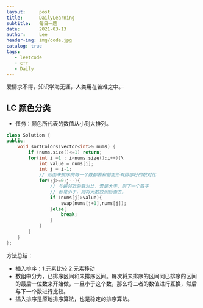 ```yaml
---
layout:     post
title:      DailyLearning
subtitle:   每日一题
date:       2021-03-13
author:     Lee
header-img: img/code.jpg
catalog: true
tags:
   - leetcode
   - c++
   - Daily 
---
```


~~爱情求不得，知识学海无涯，人类用在苦难之中。~~



## LC 颜色分类

- 任务：颜色所代表的数值从小到大排列。

```c++
class Solution {
public:
    void sortColors(vector<int>& nums) {
        if (nums.size()<=1) return; 
        for(int i =1 ; i<nums.size();i++){\
            int value = nums[i];
            int j = i-1;
            // 后面未排序的每一个数都要和前面所有排序好的数对比
            for(;j>=0;j--){
                // 与最邻近的数对比，若是大于，则下一个数字
                // 若是小于，则将大数放到后面去。
                if (nums[j]>value){
                    swap(nums[j+1],nums[j]);
                }else{
                    break;
                }
            }
        }
    }
};
```

方法总结：

- 插入排序：1.元素比较 2.元素移动
- 数组中分为，已排序区间和未排序区间。每次将未排序的区间同已排序的区间的最后一位数来开始做，一旦小于这个数，那么将二者的数值进行互换，然后与下一个数进行比较。
- 插入排序是原地排序算法，也是稳定的排序算法。

